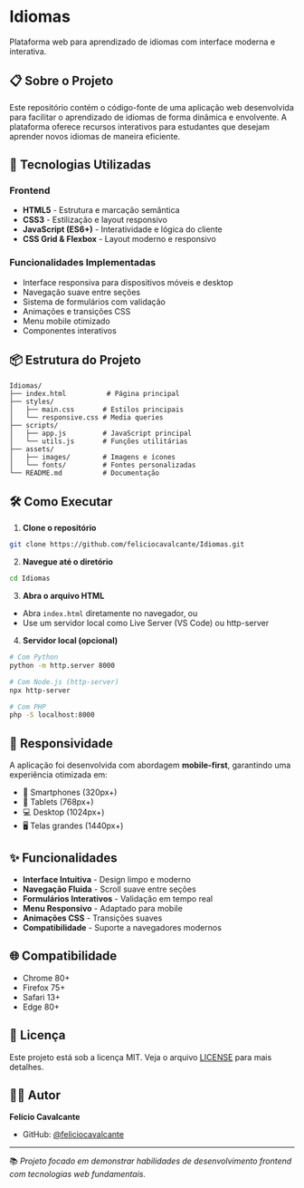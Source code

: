 # Idiomas

Plataforma web para aprendizado de idiomas com interface moderna e interativa.

## 📋 Sobre o Projeto

Este repositório contém o código-fonte de uma aplicação web desenvolvida para facilitar o aprendizado de idiomas de forma dinâmica e envolvente. A plataforma oferece recursos interativos para estudantes que desejam aprender novos idiomas de maneira eficiente.

## 🚀 Tecnologias Utilizadas

### Frontend
- **HTML5** - Estrutura e marcação semântica
- **CSS3** - Estilização e layout responsivo
- **JavaScript (ES6+)** - Interatividade e lógica do cliente
- **CSS Grid & Flexbox** - Layout moderno e responsivo

### Funcionalidades Implementadas
- Interface responsiva para dispositivos móveis e desktop
- Navegação suave entre seções
- Sistema de formulários com validação
- Animações e transições CSS
- Menu mobile otimizado
- Componentes interativos

## 📦 Estrutura do Projeto

```
Idiomas/
├── index.html          # Página principal
├── styles/
│   ├── main.css       # Estilos principais
│   └── responsive.css # Media queries
├── scripts/
│   ├── app.js         # JavaScript principal
│   └── utils.js       # Funções utilitárias
├── assets/
│   ├── images/        # Imagens e ícones
│   └── fonts/         # Fontes personalizadas
└── README.md          # Documentação
```

## 🛠️ Como Executar

1. **Clone o repositório**
```bash
git clone https://github.com/feliciocavalcante/Idiomas.git
```

2. **Navegue até o diretório**
```bash
cd Idiomas
```

3. **Abra o arquivo HTML**
- Abra `index.html` diretamente no navegador, ou
- Use um servidor local como Live Server (VS Code) ou http-server

4. **Servidor local (opcional)**
```bash
# Com Python
python -m http.server 8000

# Com Node.js (http-server)
npx http-server

# Com PHP
php -S localhost:8000
```

## 📱 Responsividade

A aplicação foi desenvolvida com abordagem **mobile-first**, garantindo uma experiência otimizada em:

- 📱 Smartphones (320px+)
- 📱 Tablets (768px+)
- 💻 Desktop (1024px+)
- 🖥️ Telas grandes (1440px+)

## ✨ Funcionalidades

- **Interface Intuitiva** - Design limpo e moderno
- **Navegação Fluida** - Scroll suave entre seções
- **Formulários Interativos** - Validação em tempo real
- **Menu Responsivo** - Adaptado para mobile
- **Animações CSS** - Transições suaves
- **Compatibilidade** - Suporte a navegadores modernos

## 🌐 Compatibilidade

- Chrome 80+
- Firefox 75+
- Safari 13+
- Edge 80+

## 📄 Licença

Este projeto está sob a licença MIT. Veja o arquivo [LICENSE](LICENSE) para mais detalhes.

## 👨‍💻 Autor

**Felício Cavalcante**
- GitHub: [@feliciocavalcante](https://github.com/feliciocavalcante)

---

📚 *Projeto focado em demonstrar habilidades de desenvolvimento frontend com tecnologias web fundamentais.*
